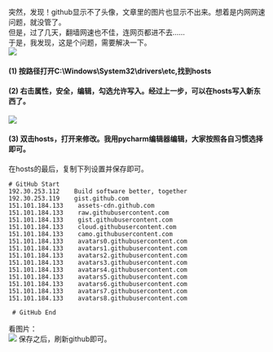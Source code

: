 突然，发现！github显示不了头像，文章里的图片也显示不出来。想着是内网网速问题，就没管了。  
但是，过了几天，翻墙网速也不佳，连网页都进不去……    
于是，我发现，这是个问题，需要解决一下。   
![](https://ss0.bdstatic.com/70cFvHSh_Q1YnxGkpoWK1HF6hhy/it/u=1197072620,3809781488&fm=26&gp=0.jpg)
>
#### (1) 按路径打开C:\Windows\System32\drivers\etc,找到hosts  
#### (2) 右击属性，安全，编辑，勾选允许写入。经过上一步，可以在hosts写入新东西了。      
![](https://ftp.bmp.ovh/imgs/2020/12/aa35b7b11bc99ace.png)
#### (3) 双击hosts，打开来修改。我用pycharm编辑器编辑，大家按照各自习惯选择即可。  
在hosts的最后，复制下列设置并保存即可。      
```
# GitHub Start
192.30.253.112    Build software better, together
192.30.253.119    gist.github.com
151.101.184.133    assets-cdn.github.com
151.101.184.133    raw.githubusercontent.com
151.101.184.133    gist.githubusercontent.com
151.101.184.133    cloud.githubusercontent.com
151.101.184.133    camo.githubusercontent.com
151.101.184.133    avatars0.githubusercontent.com
151.101.184.133    avatars1.githubusercontent.com
151.101.184.133    avatars2.githubusercontent.com
151.101.184.133    avatars3.githubusercontent.com
151.101.184.133    avatars4.githubusercontent.com
151.101.184.133    avatars5.githubusercontent.com
151.101.184.133    avatars6.githubusercontent.com
151.101.184.133    avatars7.githubusercontent.com
151.101.184.133    avatars8.githubusercontent.com

 # GitHub End
 ```
 看图片：  
 ![](https://ftp.bmp.ovh/imgs/2020/12/576bdadb2cbb03eb.png)
 保存之后，刷新github即可。
 
